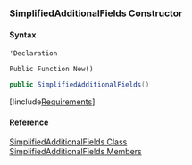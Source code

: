 ﻿### SimplifiedAdditionalFields Constructor

#### Syntax

```vbnet
'Declaration

Public Function New()
```

```csharp
public SimplifiedAdditionalFields()
```

[!include[Requirements](../partials/requirements.md)]

#### Reference

[SimplifiedAdditionalFields Class](FChoice.Toolkits.Clarify~FChoice.Toolkits.Clarify.SimplifiedAdditionalFields.md)  
[SimplifiedAdditionalFields Members](FChoice.Toolkits.Clarify~FChoice.Toolkits.Clarify.SimplifiedAdditionalFields_members.md)